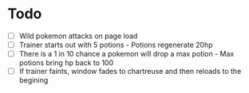 # Todo
- [ ] Wild pokemon attacks on page load
- [ ] Trainer starts out with 5 potions
      - Potions regenerate 20hp
- [ ] There is a 1 in 10 chance a pokemon will drop a max potion
      - Max potions bring hp back to 100
- [ ] If trainer faints, window fades to chartreuse and then reloads to the begining
